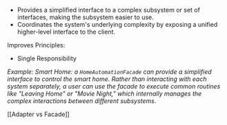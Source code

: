 - Provides a simplified interface to a complex subsystem or set of interfaces, making the subsystem easier to use.
- Coordinates the system's underlying complexity by exposing a unified higher-level interface to the client.

Improves Principles:
- Single Responsibility

*Example: Smart Home: a `HomeAutomationFacade` can provide a simplified interface to control the smart home. Rather than interacting with each system separately, a user can use the facade to execute common routines like "Leaving Home" or "Movie Night," which internally manages the complex interactions between different subsystems.*

[[Adapter vs Facade]]